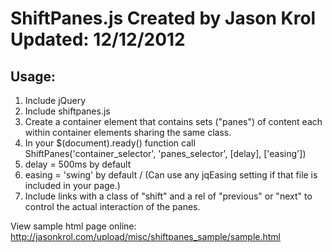ShiftPanes.js
Created by Jason Krol
Updated: 12/12/2012
=====================

Usage:
------
1. Include jQuery
2. Include shiftpanes.js
3. Create a container element that contains sets ("panes") of content each within container elements sharing the same class.
4. In your $(document).ready() function call ShiftPanes('container_selector', 'panes_selector', [delay], ['easing'])
5. delay = 500ms by default
6. easing = 'swing' by default / (Can use any jqEasing setting if that file is included in your page.)
7. Include links with a class of "shift" and a rel of "previous" or "next" to control the actual interaction of the panes.

View sample html page online: http://jasonkrol.com/upload/misc/shiftpanes_sample/sample.html
